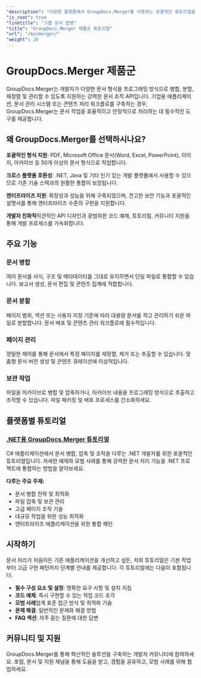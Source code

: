 ```yaml
---
"description": "다양한 플랫폼에서 GroupDocs.Merger를 사용하는 포괄적인 튜토리얼을 살펴보세요. 단계별 가이드와 실제 사례를 통해 프로그래밍 방식으로 문서를 병합, 분할 및 조작하는 방법을 알아보세요."
"is_root": true
"linktitle": "그룹 문서 합병"
"title": "GroupDocs.Merger 제품군 튜토리얼"
"url": "/ko/merger/"
"weight": 20
---
```


# GroupDocs.Merger 제품군

GroupDocs.Merger는 개발자가 다양한 문서 형식을 프로그래밍 방식으로 병합, 분할, 재정렬 및 관리할 수 있도록 지원하는 강력한 문서 조작 API입니다. 기업용 애플리케이션, 문서 관리 시스템 또는 콘텐츠 처리 워크플로를 구축하는 경우, GroupDocs.Merger는 문서 작업을 효율적이고 안정적으로 처리하는 데 필수적인 도구를 제공합니다.

## 왜 GroupDocs.Merger를 선택하시나요?

**포괄적인 형식 지원**: PDF, Microsoft Office 문서(Word, Excel, PowerPoint), 이미지, 아카이브 등 50개 이상의 문서 형식으로 작업합니다.

**크로스 플랫폼 호환성**: .NET, Java 및 기타 인기 있는 개발 플랫폼에서 사용할 수 있으므로 기존 기술 스택과의 원활한 통합이 보장됩니다.

**엔터프라이즈 지원**: 확장성과 성능을 위해 구축되었으며, 견고한 보안 기능과 포괄적인 설명서를 통해 엔터프라이즈 수준의 구현을 지원합니다.

**개발자 친화적**직관적인 API 디자인과 광범위한 코드 예제, 튜토리얼, 커뮤니티 지원을 통해 개발 프로세스를 가속화합니다.

## 주요 기능

### 문서 병합
여러 문서를 서식, 구조 및 메타데이터를 그대로 유지하면서 단일 파일로 통합할 수 있습니다. 보고서 생성, 문서 편집 및 콘텐츠 집계에 적합합니다.

### 문서 분할
페이지 범위, 섹션 또는 사용자 지정 기준에 따라 대용량 문서를 작고 관리하기 쉬운 파일로 분할합니다. 문서 배포 및 콘텐츠 관리 워크플로에 필수적입니다.

### 페이지 관리
정밀한 제어를 통해 문서에서 특정 페이지를 재정렬, 제거 또는 추출할 수 있습니다. 맞춤형 문서 버전 생성 및 콘텐츠 큐레이션에 이상적입니다.

### 보관 작업
파일을 아카이브로 병합 및 압축하거나, 아카이브 내용을 프로그래밍 방식으로 추출하고 조작할 수 있습니다. 파일 패키징 및 배포 프로세스를 간소화하세요.

## 플랫폼별 튜토리얼

### [.NET용 GroupDocs.Merger 튜토리얼](./net/)
C# 애플리케이션에서 문서 병합, 압축 및 조작을 다루는 .NET 개발자를 위한 포괄적인 튜토리얼입니다. 자세한 예제와 모범 사례를 통해 강력한 문서 처리 기능을 .NET 프로젝트에 통합하는 방법을 알아보세요.

**다루는 주요 주제:**
- 문서 병합 전략 및 최적화
- 파일 압축 및 보관 관리  
- 고급 페이지 조작 기술
- 대규모 작업을 위한 성능 최적화
- 엔터프라이즈 애플리케이션을 위한 통합 패턴

## 시작하기

문서 처리가 처음이든 기존 애플리케이션을 개선하고 싶든, 저희 튜토리얼은 기본 작업부터 고급 구현 패턴까지 단계별 안내를 제공합니다. 각 튜토리얼에는 다음이 포함됩니다.

- **필수 구성 요소 및 설정**: 명확한 요구 사항 및 설치 지침
- **코드 예제**: 즉시 구현할 수 있는 작업 코드 조각
- **모범 사례**업계 표준 접근 방식 및 최적화 기술
- **문제 해결**: 일반적인 문제와 해결 방법
- **FAQ 섹션**: 자주 묻는 질문에 대한 답변

## 커뮤니티 및 지원

GroupDocs.Merger를 통해 혁신적인 솔루션을 구축하는 개발자 커뮤니티에 참여하세요. 포럼, 문서 및 지원 채널을 통해 도움을 받고, 경험을 공유하고, 모범 사례를 위해 협업하세요.